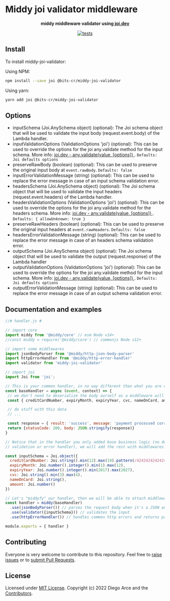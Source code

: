 # Middy joi validator middleware

<div align="center">
  <p><strong>middy middleware validator using <a href="https://joi.dev/">joi.dev</a></strong></p>
</div>

<div align="center">
  <p>
    <a href="https://github.com/bits-cr/middy-joi-validator/actions/workflows/tests.yml">
      <img src="https://github.com/bits-cr/middy-joi-validator/actions/workflows/tests.yml/badge.svg" alt="tests" style="max-width:100%;">
    </a>
  </p>
</div>

## Install

To install middy-joi-validator:

Using NPM:
```bash
npm install --save joi @bits-cr/middy-joi-validator
```

Using yarn:
```bash
yarn add joi @bits-cr/middy-joi-validator
```

## Options
- inputSchema (Joi.AnySchema object) (optional): The Joi schema object that will be used to validate the input body (request.event.body) of the Lambda handler.
- inputValidationOptions (ValidationOptions 'joi') (optional): This can be used to override the options for the joi any.validate method for the input schema. More info: [joi.dev - any.validate(value, [options]) ](https://joi.dev/api/?v=latest#anyvalidatevalue-options). `Defaults: Joi defaults options`
- preserveRawBody (boolean) (optional): This can be used to preserve the original input body at `event.rawBody`. `Defaults: false`
- inputErrorValidationMessage (string) (optional): This can be used to replace the error message in case of an input schema validation error.
- headersSchema (Joi.AnySchema object) (optional): The Joi schema object that will be used to validate the input headers (request.event.headers) of the Lambda handler.
- headersValidationOptions (ValidationOptions 'joi') (optional): This can be used to override the options for the joi any.validate method for the headers schema. More info: [joi.dev - any.validate(value, [options]) ](https://joi.dev/api/?v=latest#anyvalidatevalue-options). `Defaults: { allowUnknown: true }`
- preserveRawHeaders (boolean) (optional): This can be used to preserve the original input headers at `event.rawHeaders`. `Defaults: false`
- headersErrorValidationMessage (string) (optional): This can be used to replace the error message in case of an headers schema validation error.
- outputSchema (Joi.AnySchema object) (optional): The Joi schema object that will be used to validate the output (request.response) of the Lambda handler
- outputValidationOptions (ValidationOptions 'joi') (optional): This can be used to override the options for the joi any.validate method for the input schema. More info: [joi.dev - any.validate(value, [options]) ](https://joi.dev/api/?v=latest#anyvalidatevalue-options). `Defaults: Joi defaults options`
- outputErrorValidationMessage (string) (optional): This can be used to replace the error message in case of an output schema validation error.

## Documentation and examples
```javascript
//# handler.js #

// import core
import middy from '@middy/core' // esm Node v14+
//const middy = require('@middy/core') // commonjs Node v12+

// import some middlewares
import jsonBodyParser from '@middy/http-json-body-parser'
import httpErrorHandler from '@middy/http-error-handler'
import validator from 'middy-joi-validator'

// import joi
import Joi from 'joi';

// This is your common handler, in no way different than what you are used to doing every day in AWS Lambda
const baseHandler = async (event, context) => {
 // we don't need to deserialize the body ourself as a middleware will be used to do that
 const { creditCardNumber, expiryMonth, expiryYear, cvc, nameOnCard, amount } = event.body

 // do stuff with this data
 // ...

 const response = { result: 'success', message: 'payment processed correctly'}
 return {statusCode: 200, body: JSON.stringify(response)}
}

// Notice that in the handler you only added base business logic (no deserialization,
// validation or error handler), we will add the rest with middlewares

const inputSchema = Joi.object({
  creditCardNumber: Joi.string().min(12).max(19).pattern(/4242424242424242/).required(),
  expiryMonth: Joi.number().integer().min(1).max(12),
  expiryYear: Joi.number().integer().min(2017).max(2027),
  cvc: Joi.string().min(3).max(4),
  nameOnCard: Joi.string(),
  amount: Joi.number()
})

// Let's "middyfy" our handler, then we will be able to attach middlewares to it
const handler = middy(baseHandler)
  .use(jsonBodyParser()) // parses the request body when it's a JSON and converts it to an object
  .use(validator({inputSchema})) // validates the input
  .use(httpErrorHandler()) // handles common http errors and returns proper responses

module.exports = { handler }
```


## Contributing

Everyone is very welcome to contribute to this repository. Feel free to [raise issues](https://github.com/bits-cr/middy-joi-validator/issues) or to [submit Pull Requests](https://github.com/bits-cr/middy-joi-validator/pulls).


## License

Licensed under [MIT License](LICENSE). Copyright (c) 2022 Diego Arce and the [Contributors](https://github.com/bits-cr/middy-joi-validator/graphs/contributors).
